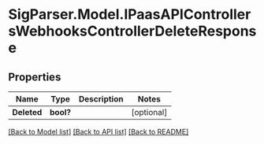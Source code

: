 # SigParser.Model.IPaasAPIControllersWebhooksControllerDeleteResponse
## Properties

Name | Type | Description | Notes
------------ | ------------- | ------------- | -------------
**Deleted** | **bool?** |  | [optional] 

[[Back to Model list]](../README.md#documentation-for-models) [[Back to API list]](../README.md#documentation-for-api-endpoints) [[Back to README]](../README.md)

